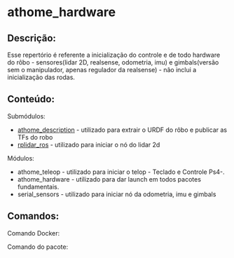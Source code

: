 # athome_hardware

## Descrição: 

Esse repertório é referente a inicialização do controle e de todo hardware do rôbo - sensores(lidar 2D, realsense, odometria, imu) e gimbals(versão sem o manipulador, apenas regulador da realsense) - não inclui a inicialização das rodas.

## Conteúdo:

Submódulos: 

* [athome_description](https://github.com/Pequi-Mecanico-Home/athome_description) - utilizado para extrair o URDF do rôbo e publicar as TFs do robo
* [rplidar_ros](https://github.com/Pequi-Mecanico-Home/rplidar_ros/tree/7b011f142b489d448492b5e6a683293f1e482aaa) - utilizado para iniciar o nó do lidar 2d

Módulos:

* athome_teleop - utilizado para iniciar o telop - Teclado e Controle Ps4-.
* athome_hardware - utilizado para dar launch em todos pacotes fundamentais.
* serial_sensors - utilizado para iniciar nó da odometria, imu e gimbals

## Comandos:

Comando Docker:

Comando do pacote:

